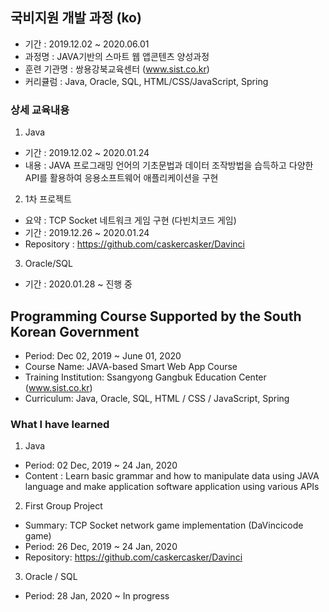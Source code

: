 ## 국비지원 개발 과정 (ko) 
 - 기간 : 2019.12.02 ~ 2020.06.01  
 - 과정명 : JAVA기반의 스마트 웹 앱콘텐츠 양성과정  
 - 훈련 기관명 : 쌍용강북교육센터 (www.sist.co.kr)   
 - 커리큘럼 : Java, Oracle, SQL, HTML/CSS/JavaScript, Spring   
 
 ### 상세 교육내용 
1. Java   
 - 기간 : 2019.12.02 ~ 2020.01.24  
 - 내용 : JAVA 프로그래밍 언어의 기초문법과 데이터 조작방법을 습득하고 다양한 API를 활용하여 응용소프트웨어 애플리케이션을 구현   
2. 1차 프로젝트   
 - 요약 : TCP Socket 네트워크 게임 구현 (다빈치코드 게임)   
 - 기간 : 2019.12.26 ~ 2020.01.24  
 - Repository : https://github.com/caskercasker/Davinci  
3. Oracle/SQL  
 - 기간 : 2020.01.28 ~ 진행 중   
   
    
     
## Programming Course Supported by the South Korean Government   
 - Period: Dec 02, 2019 ~ June 01, 2020   
 - Course Name: JAVA-based Smart Web App Course  
 - Training Institution: Ssangyong Gangbuk Education Center (www.sist.co.kr)  
 - Curriculum: Java, Oracle, SQL, HTML / CSS / JavaScript, Spring  
 
### What I have learned 
1. Java  
 - Period: 02 Dec, 2019 ~ 24 Jan, 2020  
 - Content : Learn basic grammar and how to manipulate data using JAVA language and make application software application using various APIs   
2. First Group Project  
 - Summary: TCP Socket network game implementation (DaVincicode game)  
 - Period: 26 Dec, 2019 ~ 24 Jan, 2020  
 - Repository: https://github.com/caskercasker/Davinci  
3. Oracle / SQL  
 - Period: 28 Jan, 2020 ~ In progress  
